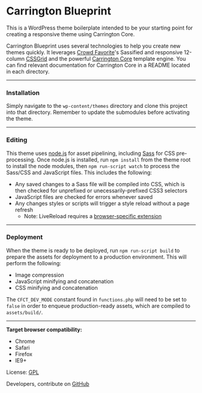 # Carrington Blueprint

This is a WordPress theme boilerplate intended to be your starting point for creating a responsive theme using Carrington Core.

Carrington Blueprint uses several technologies to help you create new themes quickly. It leverages [Crowd Favorite](http://crowdfavorite.com)'s Sassified and responsive 12-column [CSSGrid](https://github.com/crowdfavorite/css-grid) and the powerful [Carrington Core](https://github.com/crowdfavorite/wp-carrington-core) template engine. You can find relevant documentation for Carrington Core in a README located in each directory.

---

### Installation

Simply navigate to the `wp-content/themes` directory and clone this project into that directory. Remember to update the submodules before activating the theme.

---

### Editing

This theme uses [node.js](http://http://nodejs.org/) for asset pipelining, including [Sass](http://sass-lang.com) for CSS pre-processing. Once node.js is installed, run `npm install` from the theme root to install the node modules, then `npm run-script watch` to process the Sass/CSS and JavaScript files. This includes the following:

- Any saved changes to a Sass file will be compiled into CSS, which is then checked for unprefixed or unecessarily-prefixed CSS3 selectors
- JavaScript files are checked for errors whenever saved
- Any changes styles or scripts will trigger a style reload without a page refresh
	- Note: LiveReload requires a [browser-specific extension](http://feedback.livereload.com/knowledgebase/articles/86242-how-do-i-install-and-use-the-browser-extensions-)

---

### Deployment

When the theme is ready to be deployed, run `npm run-script build` to prepare the assets for deployment to a production environment. This will perform the following:

- Image compression
- JavaScript minifying and concatenation
- CSS minifying and concatenation

The `CFCT_DEV_MODE` constant found in `functions.php` will need to be set to `false` in order to enqueue production-ready assets, which are compiled to `assets/build/`.

---

**Target browser compatibility:**
- Chrome
- Safari
- Firefox
- IE9+

License: [GPL](http://www.opensource.org/licenses/gpl-license.php)

Developers, contribute on [GitHub](https://github.com/crowdfavorite/wp-carrington-blueprint)
